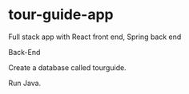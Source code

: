 # tour-guide-app
Full stack app with React front end, Spring back end

Back-End

Create a database called tourguide.

Run Java.
